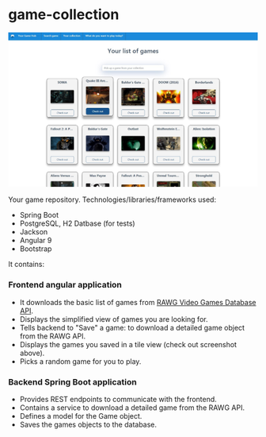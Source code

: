 # game-collection

![Google Maps Pokemon](https://raw.githubusercontent.com/agawrysiuk/game-collection/master/screenshot.jpg)

Your game repository. Technologies/libraries/frameworks used:

- Spring Boot
- PostgreSQL, H2 Datbase (for tests)
- Jackson
- Angular 9
- Bootstrap

It contains:

### Frontend angular application

- It downloads the basic list of games from [RAWG Video Games Database API].
- Displays the simplified view of games you are looking for.
- Tells backend to "Save" a game: to download a detailed game object from the RAWG API.
- Displays the games you saved in a tile view (check out screenshot above).
- Picks a random game for you to play.

[RAWG Video Games Database API]: https://rawg.io/apidocs

### Backend Spring Boot application

- Provides REST endpoints to communicate with the frontend.
- Contains a service to download a detailed game from the RAWG API.
- Defines a model for the Game object.
- Saves the games objects to the database.

